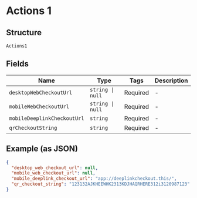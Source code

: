 
# Actions 1

## Structure

`Actions1`

## Fields

| Name | Type | Tags | Description |
|  --- | --- | --- | --- |
| `desktopWebCheckoutUrl` | `string \| null` | Required | - |
| `mobileWebCheckoutUrl` | `string \| null` | Required | - |
| `mobileDeeplinkCheckoutUrl` | `string` | Required | - |
| `qrCheckoutString` | `string` | Required | - |

## Example (as JSON)

```json
{
  "desktop_web_checkout_url": null,
  "mobile_web_checkout_url": null,
  "mobile_deeplink_checkout_url": "app://deeplinkcheckout.this/",
  "qr_checkout_string": "123132AJKHEEWHK2313KDJHAQRHERE312i3120987123"
}
```


